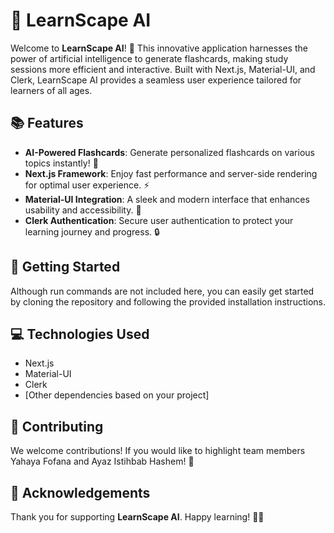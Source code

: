 # 🚀 LearnScape AI

Welcome to **LearnScape AI**! 🌟 This innovative application harnesses the power of artificial intelligence to generate flashcards, making study sessions more efficient and interactive. Built with Next.js, Material-UI, and Clerk, LearnScape AI provides a seamless user experience tailored for learners of all ages.

## 📚 Features

- **AI-Powered Flashcards**: Generate personalized flashcards on various topics instantly! 🤖
- **Next.js Framework**: Enjoy fast performance and server-side rendering for optimal user experience. ⚡
- **Material-UI Integration**: A sleek and modern interface that enhances usability and accessibility. 🎨
- **Clerk Authentication**: Secure user authentication to protect your learning journey and progress. 🔒

## 🤝 Getting Started

Although run commands are not included here, you can easily get started by cloning the repository and following the provided installation instructions. 

## 💻 Technologies Used

- Next.js
- Material-UI
- Clerk
- [Other dependencies based on your project]

## 🙌 Contributing

We welcome contributions! If you would like to highlight team members Yahaya Fofana and Ayaz Istihbab Hashem! 🌈



## 🌟 Acknowledgements

Thank you for supporting **LearnScape AI**. Happy learning! 🚀✨